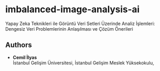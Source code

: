 # imbalanced-image-analysis-ai

Yapay Zeka Teknikleri ile Görüntü Veri Setleri Üzerinde Analiz İşlemleri: Dengesiz Veri Problemlerinin Anlaşılması ve Çözüm Önerileri

## Authors  

- **Cemil İlyas**    
  İstanbul Gelişim Üniversitesi, İstanbul Gelişim Meslek Yüksekokulu, 


